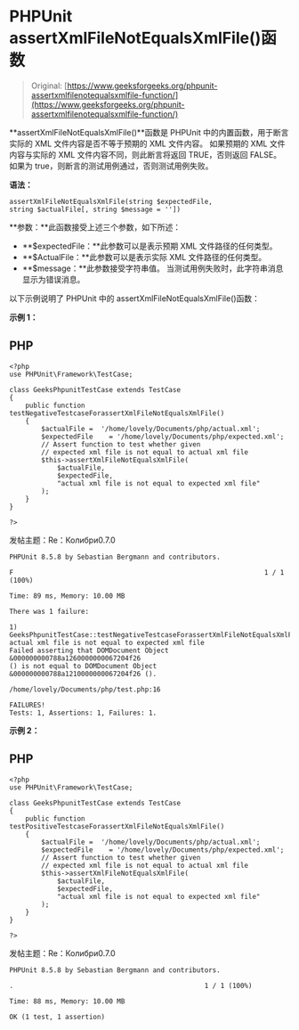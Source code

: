 # PHPUnit assertXmlFileNotEqualsXmlFile()函数

> Original: [https://www.geeksforgeeks.org/phpunit-assertxmlfilenotequalsxmlfile-function/](https://www.geeksforgeeks.org/phpunit-assertxmlfilenotequalsxmlfile-function/)

**assertXmlFileNotEqualsXmlFile()**函数是 PHPUnit 中的内置函数，用于断言实际的 XML 文件内容是否不等于预期的 XML 文件内容。 如果预期的 XML 文件内容与实际的 XML 文件内容不同，则此断言将返回 TRUE，否则返回 FALSE。 如果为 true，则断言的测试用例通过，否则测试用例失败。

**语法：**

```
assertXmlFileNotEqualsXmlFile(string $expectedFile, 
string $actualFile[, string $message = ''])

```

**参数：**此函数接受上述三个参数，如下所述：

*   **$expectedFile：**此参数可以是表示预期 XML 文件路径的任何类型。
*   **$ActualFile：**此参数可以是表示实际 XML 文件路径的任何类型。
*   **$message：**此参数接受字符串值。 当测试用例失败时，此字符串消息显示为错误消息。

以下示例说明了 PHPUnit 中的 assertXmlFileNotEqualsXmlFile()函数：

**示例 1：**

## PHP

```
<?php 
use PHPUnit\Framework\TestCase; 

class GeeksPhpunitTestCase extends TestCase 
{ 
    public function testNegativeTestcaseForassertXmlFileNotEqualsXmlFile()
    { 
        $actualFile =  '/home/lovely/Documents/php/actual.xml';
        $expectedFile    = '/home/lovely/Documents/php/expected.xml'; 
        // Assert function to test whether given 
        // expected xml file is not equal to actual xml file
        $this->assertXmlFileNotEqualsXmlFile(
            $actualFile,
            $expectedFile, 
            "actual xml file is not equal to expected xml file"
        ); 
    } 
} 

?> 
```

发帖主题：Re：Колибри0.7.0

```
PHPUnit 8.5.8 by Sebastian Bergmann and contributors.

F                                                               1 / 1 (100%)

Time: 89 ms, Memory: 10.00 MB

There was 1 failure:

1) GeeksPhpunitTestCase::testNegativeTestcaseForassertXmlFileNotEqualsXmlFile
actual xml file is not equal to expected xml file
Failed asserting that DOMDocument Object &000000000788a1260000000067204f26 
() is not equal to DOMDocument Object &000000000788a1210000000067204f26 ().

/home/lovely/Documents/php/test.php:16

FAILURES!
Tests: 1, Assertions: 1, Failures: 1.

```

**示例 2：**

## PHP

```
<?php 
use PHPUnit\Framework\TestCase; 

class GeeksPhpunitTestCase extends TestCase 
{ 
    public function testPositiveTestcaseForassertXmlFileNotEqualsXmlFile()
    { 
        $actualFile =  '/home/lovely/Documents/php/actual.xml';
        $expectedFile    = '/home/lovely/Documents/php/expected.xml'; 
        // Assert function to test whether given 
        // expected xml file is not equal to actual xml file
        $this->assertXmlFileNotEqualsXmlFile(
            $actualFile,
            $expectedFile, 
            "actual xml file is not equal to expected xml file"
        ); 
    } 
} 

?> 
```

发帖主题：Re：Колибри0.7.0

```
PHPUnit 8.5.8 by Sebastian Bergmann and contributors.

.                                                1 / 1 (100%)

Time: 88 ms, Memory: 10.00 MB

OK (1 test, 1 assertion)

```